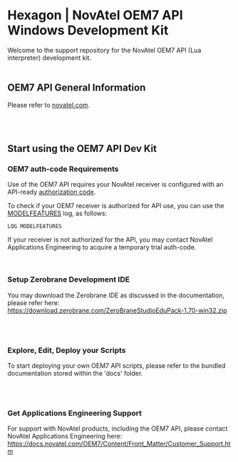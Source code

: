 <h1>Hexagon | NovAtel OEM7 API Windows Development Kit</h1>
Welcome to the support repository for the NovAtel OEM7 API (Lua interpreter) development kit. 
<BR><BR>

<p>
    <h2>OEM7 API General Information</h2>
    Please refer to <a href="https://novatel.com/products/firmware-options-pc-software/gnss-receiver-firmware-options/api">novatel.com</a>.
</p>
<BR><BR>
<p>
    <h2>Start using the OEM7 API Dev Kit</h2>
    <h3>OEM7 auth-code Requirements</h3>
    <p>
    Use of the OEM7 API requires your NovAtel receiver is configured with an API-ready <a href="https://docs.novatel.com/OEM7/Content/Firmware_Update/Upgrading_Using_the_AUTH.htm">authorization code</a>. 
    </p>
    <p>
    To check if your OEM7 receiver is authorized for API use, you can use the <a href="https://docs.novatel.com/OEM7/Content/Logs/MODELFEATURES.htm">MODELFEATURES</a> log, as follows:
    
`LOG MODELFEATURES`
    </p>
    <p>
    If your receiver is not authorized for the API, you may contact NovAtel Applications Engineering to acquire a temporary trial auth-code.
    </p>
</p>
<BR>
<p>
    <h3>Setup Zerobrane Development IDE</h3>
    You may download the Zerobrane IDE as discussed in the documentation, please refer here:<BR>
    <a href="https://download.zerobrane.com/ZeroBraneStudioEduPack-1.70-win32.zip">https://download.zerobrane.com/ZeroBraneStudioEduPack-1.70-win32.zip</a>
</p>
<BR><BR>
<p>
    <h3>Explore, Edit, Deploy your Scripts</h3>
    To start deploying your own OEM7 API scripts, please refer to the bundled documentation stored within the 'docs' folder.
</p>
<BR><BR>
<p>
    <h3>Get Applications Engineering Support</h3>
    For support with NovAtel products, including the OEM7 API, please contact NovAtel Applications Engineering here:<BR>
    <a href="https://docs.novatel.com/OEM7/Content/Front_Matter/Customer_Support.htm">https://docs.novatel.com/OEM7/Content/Front_Matter/Customer_Support.htm</a>
</p>
